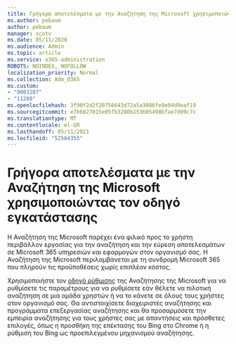 ```yaml
---
title: Γρήγορα αποτελέσματα με την Αναζήτηση της Microsoft χρησιμοποιώντας τον οδηγό εγκατάστασης
ms.author: pebaum
author: pebaum
manager: scotv
ms.date: 05/11/2020
ms.audience: Admin
ms.topic: article
ms.service: o365-administration
ROBOTS: NOINDEX, NOFOLLOW
localization_priority: Normal
ms.collection: Adm_O365
ms.custom:
- "9003287"
- "11208"
ms.openlocfilehash: 3f90f2d2f20756643d72a5a3086fe9e94d9eaf19
ms.sourcegitcommit: e7b6827015e05fb3280b153605498bfae7d09c7c
ms.translationtype: MT
ms.contentlocale: el-GR
ms.lasthandoff: 05/11/2021
ms.locfileid: "52564355"
---
```

# <a name="get-started-with-microsoft-search-using-the-set-up-guide"></a>Γρήγορα αποτελέσματα με την Αναζήτηση της Microsoft χρησιμοποιώντας τον οδηγό εγκατάστασης

Η Αναζήτηση της Microsoft παρέχει ένα φιλικό προς το χρήστη περιβάλλον εργασίας για την αναζήτηση και την εύρεση αποτελεσμάτων σε Microsoft 365 υπηρεσιών και εφαρμογών στον οργανισμό σας. Η Αναζήτηση της Microsoft περιλαμβάνεται με τη συνδρομή Microsoft 365 που πληρούν τις προϋποθέσεις χωρίς επιπλέον κόστος. 

Χρησιμοποιήστε τον [οδηγό ρύθμισης](https://go.microsoft.com/fwlink/?linkid=2156919) της Αναζήτησης της Microsoft για να ρυθμίσετε τις παραμέτρους για να ρυθμίσετε εάν θέλετε να πιλοτική αναζήτηση σε μια ομάδα χρηστών ή να το κάνετε σε όλους τους χρήστες στον οργανισμό σας. Θα αντιστοιχίσετε διαχειριστές αναζήτησης και προγράμματα επεξεργασίας αναζήτησης και θα προσαρμόσετε την εμπειρία αναζήτησης για τους χρήστες σας με απαντήσεις και πρόσθετες επιλογές, όπως η προσθήκη της επέκτασης του Bing στο Chrome ή η ρύθμιση του Bing ως προεπιλεγμένου μηχανισμού αναζήτησης.